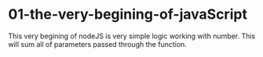 # 01-the-very-begining-of-javaScript

This very begining of nodeJS is very simple logic working with number.
This will sum all of parameters passed through the function.
